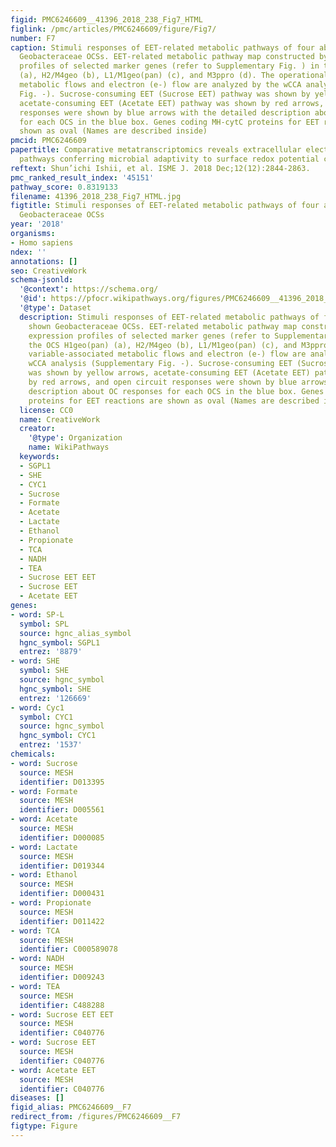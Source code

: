 ```yaml
---
figid: PMC6246609__41396_2018_238_Fig7_HTML
figlink: /pmc/articles/PMC6246609/figure/Fig7/
number: F7
caption: Stimuli responses of EET-related metabolic pathways of four abundantly shown
  Geobacteraceae OCSs. EET-related metabolic pathway map constructed by gene expression
  profiles of selected marker genes (refer to Supplementary Fig. ) in the OCS H1geo(pan)
  (a), H2/M4geo (b), L1/M1geo(pan) (c), and M3ppro (d). The operational variable-associated
  metabolic flows and electron (e-) flow are analyzed by the wCCA analysis (Supplementary
  Fig. -). Sucrose-consuming EET (Sucrose EET) pathway was shown by yellow arrows,
  acetate-consuming EET (Acetate EET) pathway was shown by red arrows, and open circuit
  responses were shown by blue arrows with the detailed description about OC responses
  for each OCS in the blue box. Genes coding MH-cytC proteins for EET reactions are
  shown as oval (Names are described inside)
pmcid: PMC6246609
papertitle: Comparative metatranscriptomics reveals extracellular electron transfer
  pathways conferring microbial adaptivity to surface redox potential changes.
reftext: Shun’ichi Ishii, et al. ISME J. 2018 Dec;12(12):2844-2863.
pmc_ranked_result_index: '45151'
pathway_score: 0.8319133
filename: 41396_2018_238_Fig7_HTML.jpg
figtitle: Stimuli responses of EET-related metabolic pathways of four abundantly shown
  Geobacteraceae OCSs
year: '2018'
organisms:
- Homo sapiens
ndex: ''
annotations: []
seo: CreativeWork
schema-jsonld:
  '@context': https://schema.org/
  '@id': https://pfocr.wikipathways.org/figures/PMC6246609__41396_2018_238_Fig7_HTML.html
  '@type': Dataset
  description: Stimuli responses of EET-related metabolic pathways of four abundantly
    shown Geobacteraceae OCSs. EET-related metabolic pathway map constructed by gene
    expression profiles of selected marker genes (refer to Supplementary Fig. ) in
    the OCS H1geo(pan) (a), H2/M4geo (b), L1/M1geo(pan) (c), and M3ppro (d). The operational
    variable-associated metabolic flows and electron (e-) flow are analyzed by the
    wCCA analysis (Supplementary Fig. -). Sucrose-consuming EET (Sucrose EET) pathway
    was shown by yellow arrows, acetate-consuming EET (Acetate EET) pathway was shown
    by red arrows, and open circuit responses were shown by blue arrows with the detailed
    description about OC responses for each OCS in the blue box. Genes coding MH-cytC
    proteins for EET reactions are shown as oval (Names are described inside)
  license: CC0
  name: CreativeWork
  creator:
    '@type': Organization
    name: WikiPathways
  keywords:
  - SGPL1
  - SHE
  - CYC1
  - Sucrose
  - Formate
  - Acetate
  - Lactate
  - Ethanol
  - Propionate
  - TCA
  - NADH
  - TEA
  - Sucrose EET EET
  - Sucrose EET
  - Acetate EET
genes:
- word: SP-L
  symbol: SPL
  source: hgnc_alias_symbol
  hgnc_symbol: SGPL1
  entrez: '8879'
- word: SHE
  symbol: SHE
  source: hgnc_symbol
  hgnc_symbol: SHE
  entrez: '126669'
- word: Cyc1
  symbol: CYC1
  source: hgnc_symbol
  hgnc_symbol: CYC1
  entrez: '1537'
chemicals:
- word: Sucrose
  source: MESH
  identifier: D013395
- word: Formate
  source: MESH
  identifier: D005561
- word: Acetate
  source: MESH
  identifier: D000085
- word: Lactate
  source: MESH
  identifier: D019344
- word: Ethanol
  source: MESH
  identifier: D000431
- word: Propionate
  source: MESH
  identifier: D011422
- word: TCA
  source: MESH
  identifier: C000589078
- word: NADH
  source: MESH
  identifier: D009243
- word: TEA
  source: MESH
  identifier: C488288
- word: Sucrose EET EET
  source: MESH
  identifier: C040776
- word: Sucrose EET
  source: MESH
  identifier: C040776
- word: Acetate EET
  source: MESH
  identifier: C040776
diseases: []
figid_alias: PMC6246609__F7
redirect_from: /figures/PMC6246609__F7
figtype: Figure
---
```


